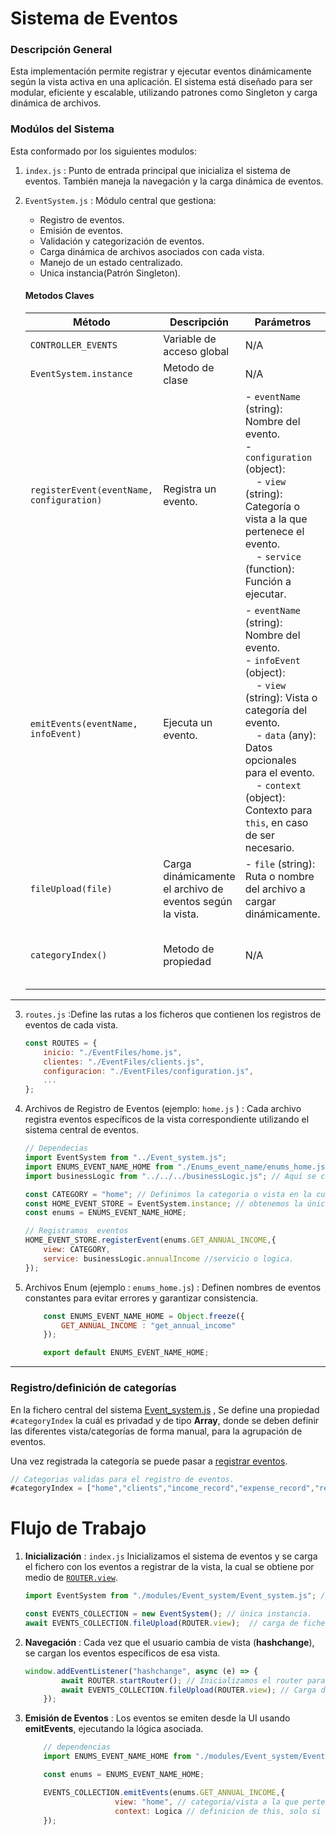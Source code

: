 # Sistema de Eventos

### Descripción General

Esta implementación permite registrar y ejecutar eventos dinámicamente según la vista activa en una aplicación. El sistema está diseñado para ser modular, eficiente y escalable, utilizando patrones como Singleton y carga dinámica de archivos.

### Modúlos del Sistema

Esta conformado por los siguientes modulos:

1. `index.js` : Punto de entrada principal que inicializa el sistema de eventos. También maneja la navegación y la carga dinámica de eventos.

2. `EventSystem.js` : Módulo central que gestiona: 

    - Registro de eventos.
    - Emisión de eventos.
    - Validación y categorización de eventos.
    - Carga dinámica de archivos asociados con cada vista.
    - Manejo de un estado centralizado.
    - Unica instancia(Patrón Singleton).

    #### Metodos Claves

    | **Método**               | **Descripción**                                                                                                                                          | **Parámetros**                                                                                                                                                                                                                           | **Restricciones/Lógica**                                                                                                      |
    |--------------------------|----------------------------------------------------------------------------------------------------------------------------------------------------------|------------------------------------------------------------------------------------------------------------------------------------------------------------------------------------------------------------------------------------------|-------------------------------------------------------------------------------------------------------------------------------|
    | `CONTROLLER_EVENTS` | Variable de acceso global  | N/A | Instancia del sistema de eventos. |
    | `EventSystem.instance` | Metodo de clase | N/A | Obtiene la instancia global al sistema.
    | `registerEvent(eventName, configuration)` | Registra un evento.                                                                                                                                       | - `eventName` (string): Nombre del evento.<br>- `configuration` (object):<br> &nbsp;&nbsp;&nbsp;&nbsp;- `view` (string): Categoría o vista a la que pertenece el evento.<br> &nbsp;&nbsp;&nbsp;&nbsp;- `service` (function): Función a ejecutar. | - `eventName` y `view` deben ser strings alfabéticos en minúsculas  y sin espacios.<br>- No se permiten eventos duplicados.                              |
    | `emitEvents(eventName, infoEvent)`         | Ejecuta un evento.                                                                                                                                       | - `eventName` (string): Nombre del evento.<br>- `infoEvent` (object):<br> &nbsp;&nbsp;&nbsp;&nbsp;- `view` (string): Vista o categoría del evento.<br> &nbsp;&nbsp;&nbsp;&nbsp;- `data` (any): Datos opcionales para el evento.<br> &nbsp;&nbsp;&nbsp;&nbsp;- `context` (object): Contexto para `this`, en caso de ser necesario. | - `eventName` y `view` deben ser strings alfabéticos en minúsculas  y sin espacios.<br>- No se permiten eventos duplicados.                                                                                                             |
    | `fileUpload(file)`                         | Carga dinámicamente el archivo de eventos según la vista.                                                                                                | - `file` (string): Ruta o nombre del archivo a cargar dinámicamente.                                                                                                                                                                     | Usa `import()` para cargar únicamente los eventos necesarios.                                                                |
    | `categoryIndex()` | Metodo de propiedad | N/A | Retorna las categorías/vistas registradas en las que se pueden agrupar eventos. |
----

3. `routes.js` :Define las rutas a los ficheros que contienen los registros de eventos de cada vista.

    ```js
    const ROUTES = {
        inicio: "./EventFiles/home.js",
        clientes: "./EventFiles/clients.js",
        configuracion: "./EventFiles/configuration.js",
        ...
    };
    ```

4. <a name="registro-de-eventos"></a>Archivos de Registro de Eventos (ejemplo:  `home.js` ) : Cada archivo registra eventos específicos de la vista correspondiente utilizando el sistema central de eventos.

    ```js
    // Dependecias
    import EventSystem from "../Event_system.js";
    import ENUMS_EVENT_NAME_HOME from "./Enums_event_name/enums_home.js"; // nombres de eventos.
    import businessLogic from "../../../businessLogic.js"; // Aquí se carga la lógica de negocio(archivo de prueba). 

    const CATEGORY = "home"; // Definimos la categoria o vista en la cuál se van a registrar los eventos en el sistema.
    const HOME_EVENT_STORE = EventSystem.instance; // obtenemos la única instancia al sistema de eventos.
    const enums = ENUMS_EVENT_NAME_HOME;

    // Registramos  eventos
    HOME_EVENT_STORE.registerEvent(enums.GET_ANNUAL_INCOME,{
        view: CATEGORY, 
        service: businessLogic.annualIncome //servicio o logica.
    });
    ```


5. Archivos Enum (ejemplo : `enums_home.js`) : Definen nombres de eventos constantes para evitar errores y garantizar consistencia.

    ```js
        const ENUMS_EVENT_NAME_HOME = Object.freeze({
            GET_ANNUAL_INCOME : "get_annual_income"
        });

        export default ENUMS_EVENT_NAME_HOME;
    ```

----

### Registro/definición de categorías

En la fichero central del sistema [Event_system.js](../js/modules/Event_system/Event_system.js) , Se define una propiedad  `#categoryIndex`  la cuál es privadad y de tipo **Array**, donde se deben definir las diferentes vista/categorías de forma manual, para la agrupación de eventos. 

Una vez registrada la categoría se puede pasar a [registrar eventos](#registro-de-eventos).

```js
// Categorias validas para el registro de eventos.
#categoryIndex = ["home","clients","income_record","expense_record","reminder","account","configuration"];
```

# Flujo de Trabajo

1. **Inicialización** : `index.js` Inicializamos  el sistema de eventos  y se carga el fichero con los eventos a registrar de la vista, la cual se obtiene por medio de [`ROUTER.view`]().

    ```js
    import EventSystem from "./modules/Event_system/Event_system.js"; // sistema de eventos.

    const EVENTS_COLLECTION = new EventSystem(); // única instancia.
    await EVENTS_COLLECTION.fileUpload(ROUTER.view);  // carga de fichero.
    ```

2. **Navegación** : Cada vez que el usuario cambia de vista (**hashchange**), se cargan los eventos específicos de esa vista.

    ```js
    window.addEventListener("hashchange", async (e) => {
            await ROUTER.startRouter(); // Inicializamos el router para obtener la nueva vista.
            await EVENTS_COLLECTION.fileUpload(ROUTER.view); // Carga de fichero que contienen los eventos de la vista solicitada.
        });
    ```

3. **Emisión de Eventos** : Los eventos se emiten desde la UI usando **emitEvents**, ejecutando la lógica asociada.

    ```js
        // dependencias
        import ENUMS_EVENT_NAME_HOME from "./modules/Event_system/EventFiles/Enums_event_name/enums_home.js"; // nombre de eventos, cada fichero tiene su propio enums.

        const enums = ENUMS_EVENT_NAME_HOME;

        EVENTS_COLLECTION.emitEvents(enums.GET_ANNUAL_INCOME,{
                        view: "home", // categoria/vista a la que pertenece dicho evento
                        context: Logica // definicion de this, solo si es necesario (opcional).
        });
    ```



































